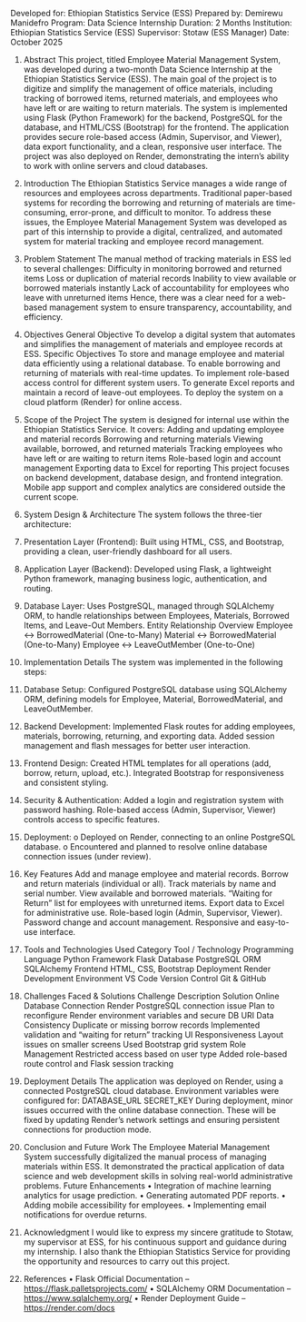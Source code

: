 
Developed for: Ethiopian Statistics Service (ESS)
Prepared by: Demirewu Manidefro
Program: Data Science Internship
Duration: 2 Months
Institution: Ethiopian Statistics Service (ESS)
Supervisor: Stotaw (ESS Manager)
Date: October 2025

1. Abstract
This project, titled Employee Material Management System, was developed during a two-month Data Science Internship at the Ethiopian Statistics Service (ESS).
The main goal of the project is to digitize and simplify the management of office materials, including tracking of borrowed items, returned materials, and employees who have left or are waiting to return materials.
The system is implemented using Flask (Python Framework) for the backend, PostgreSQL for the database, and HTML/CSS (Bootstrap) for the frontend. The application provides secure role-based access (Admin, Supervisor, and Viewer), data export functionality, and a clean, responsive user interface. The project was also deployed on Render, demonstrating the intern’s ability to work with online servers and cloud databases.

2. Introduction
The Ethiopian Statistics Service manages a wide range of resources and employees across departments. Traditional paper-based systems for recording the borrowing and returning of materials are time-consuming, error-prone, and difficult to monitor.
To address these issues, the Employee Material Management System was developed as part of this internship to provide a digital, centralized, and automated system for material tracking and employee record management.


3. Problem Statement
The manual method of tracking materials in ESS led to several challenges:
 	Difficulty in monitoring borrowed and returned items
 	Loss or duplication of material records
 	Inability to view available or borrowed materials instantly
 	Lack of accountability for employees who leave with unreturned items
Hence, there was a clear need for a web-based management system to ensure transparency, accountability, and efficiency.

4. Objectives
General Objective
To develop a digital system that automates and simplifies the management of materials and employee records at ESS.
Specific Objectives
 	To store and manage employee and material data efficiently using a relational database.
 	To enable borrowing and returning of materials with real-time updates.
 	To implement role-based access control for different system users.
 	To generate Excel reports and maintain a record of leave-out employees.
 	To deploy the system on a cloud platform (Render) for online access.

5. Scope of the Project
The system is designed for internal use within the Ethiopian Statistics Service. It covers:
 	Adding and updating employee and material records
 	Borrowing and returning materials
 	Viewing available, borrowed, and returned materials
 	Tracking employees who have left or are waiting to return items
 	Role-based login and account management
 	Exporting data to Excel for reporting
This project focuses on backend development, database design, and frontend integration. Mobile app support and complex analytics are considered outside the current scope.

6. System Design & Architecture
The system follows the three-tier architecture:
1.	Presentation Layer (Frontend):
Built using HTML, CSS, and Bootstrap, providing a clean, user-friendly dashboard for all users.
2.	Application Layer (Backend):
Developed using Flask, a lightweight Python framework, managing business logic, authentication, and routing.
3.	Database Layer:
Uses PostgreSQL, managed through SQLAlchemy ORM, to handle relationships between Employees, Materials, Borrowed Items, and Leave-Out Members.
Entity Relationship Overview
 	Employee ↔ BorrowedMaterial (One-to-Many)
 	Material ↔ BorrowedMaterial (One-to-Many)
 	Employee ↔ LeaveOutMember (One-to-One)

7. Implementation Details
The system was implemented in the following steps:
1.	Database Setup:
Configured PostgreSQL database using SQLAlchemy ORM, defining models for Employee, Material, BorrowedMaterial, and LeaveOutMember.
2.	Backend Development:
 	Implemented Flask routes for adding employees, materials, borrowing, returning, and exporting data.
 	Added session management and flash messages for better user interaction.
3.	Frontend Design:
 	Created HTML templates for all operations (add, borrow, return, upload, etc.).
 	Integrated Bootstrap for responsiveness and consistent styling.
4.	Security & Authentication:
 	Added a login and registration system with password hashing.
 	Role-based access (Admin, Supervisor, Viewer) controls access to specific features.
5.	Deployment:
o	Deployed on Render, connecting to an online PostgreSQL database.
o	Encountered and planned to resolve online database connection issues (under review).

8. Key Features
 	Add and manage employee and material records.
 	Borrow and return materials (individual or all).
 	Track materials by name and serial number.
 	View available and borrowed materials.
 	“Waiting for Return” list for employees with unreturned items.
 	Export data to Excel for administrative use.
 	Role-based login (Admin, Supervisor, Viewer).
 	Password change and account management.
 	Responsive and easy-to-use interface.

9. Tools and Technologies Used
Category	Tool / Technology
Programming Language	Python
Framework	Flask
Database	PostgreSQL
ORM	SQLAlchemy
Frontend	HTML, CSS, Bootstrap
Deployment	Render
Development Environment	VS Code
Version Control	Git & GitHub

10. Challenges Faced & Solutions
Challenge	Description	Solution
Online Database Connection	Render PostgreSQL connection issue	Plan to reconfigure Render environment variables and secure DB URI
Data Consistency	Duplicate or missing borrow records	Implemented validation and “waiting for return” tracking
UI Responsiveness	Layout issues on smaller screens	Used Bootstrap grid system
Role Management	Restricted access based on user type	Added role-based route control and Flask session tracking

11. Deployment Details
The application was deployed on Render, using a connected PostgreSQL cloud database.
Environment variables were configured for:
 	DATABASE_URL
 	SECRET_KEY
During deployment, minor issues occurred with the online database connection. These will be fixed by updating Render’s network settings and ensuring persistent connections for production mode.

12. Conclusion and Future Work
The Employee Material Management System successfully digitalized the manual process of managing materials within ESS. It demonstrated the practical application of data science and web development skills in solving real-world administrative problems.
Future Enhancements
•	Integration of machine learning analytics for usage prediction.
•	Generating automated PDF reports.
•	Adding mobile accessibility for employees.
•	Implementing email notifications for overdue returns.

13. Acknowledgment
I would like to express my sincere gratitude to Stotaw, my supervisor at ESS, for his continuous support and guidance during my internship.
I also thank the Ethiopian Statistics Service for providing the opportunity and resources to carry out this project.

14. References
•	Flask Official Documentation – https://flask.palletsprojects.com/
•	SQLAlchemy ORM Documentation – https://www.sqlalchemy.org/
•	Render Deployment Guide – https://render.com/docs

